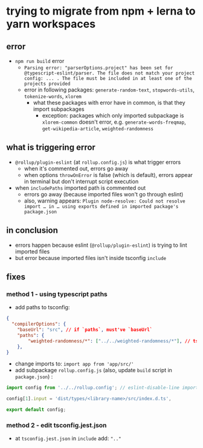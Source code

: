 # trying to migrate from npm + lerna to yarn workspaces

## error

- `npm run build` error
  - `Parsing error: "parserOptions.project" has been set for @typescript-eslint/parser. The file does not match your project config: ... . The file must be included in at least one of the projects provided`
  - error in following packages: `generate-random-text`, `stopwords-utils`, `tokenize-words`, `xlorem`
    - what these packages with error have in common, is that they import subpackages
      - exception: packages which only imported subpackage is `xlorem-common` doesn't error, e.g. `generate-words-freqmap`, `get-wikipedia-article`, `weighted-randomness`

## what is triggering error

- `@rollup/plugin-eslint` (at `rollup.config.js`) is what trigger errors
  - when it's commented out, errors go away
  - when options `throwOnError` is false (which is default), errors appear in terminal but don't interrupt script execution
- when `includePaths` imported path is commented out
  - errors go away (because imported files won't go through eslint)
  - also, warning appears: `Plugin node-resolve: Could not resolve import … in … using exports defined in imported package's package.json`

## in conclusion

- errors happen because eslint (`@rollup/plugin-eslint`) is trying to lint imported files
- but error because imported files isn't inside tsconfig `include`

## fixes

### method 1 - using typescript paths

- add paths to tsconfig:

```json
{
  "compilerOptions": {
    "baseUrl": "src", // if `paths`, must've `baseUrl`
    "paths": {
        "weighted-randomness/*": ["../../weighted-randomness/*"], // ts path must be identical to library name (don't append at sign)
    },
}
```

- change imports to: `import app from 'app/src/'`
- add subpackage `rollup.config.js` (also, update `build` script in `package.json`) :

```js
import config from '../../rollup.config'; // eslint-disable-line import/no-relative-packages

config[1].input = 'dist/types/<library-name>/src/index.d.ts',

export default config;
```

### method 2 - edit tsconfig.jest.json

- at `tsconfig.jest.json` in `include` add: `".."`
